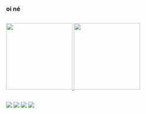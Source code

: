 ### oi né 
##
 <div>
  <a href="https://github.com/nicolaskv">
  <img height="180em" src="https://github-readme-stats.vercel.app/api?username=nicolaskv&show_icons=true&theme=dark&include_all_commits=true&count_private=true"/>
  <img height="180em" src="https://github-readme-stats.vercel.app/api/top-langs/?username=nicolaskv&layout=compact&langs_count=7&theme=dark"/>
</div>

 ##
 
 <div> 
 
  <a href="https://instagram.com/nicolaskkkkjj" target="_blank"><img src="https://img.shields.io/badge/-Instagram-%23E4405F?style=for-the-badge&logo=instagram&logoColor=white" target="_blank"></a>
 	<a href="https://twitter.com/nicolaskkkkjj" target="_blank"><img src="https://img.shields.io/badge/Twitter-1DA1F2?style=for-the-badge&logo=twitter&logoColor=white" target="_blank"></a>
  <a href="https://soundcloud.com/nicxlvsk" target="_blank"><img src="https://img.shields.io/badge/SoundCloud-FF3300?style=for-the-badge&logo=soundcloud&logoColor=white" target="_blank"></a>
<a href = "nicolaskanitz1@hotmail.com"><img src="https://img.shields.io/badge/Microsoft_Outlook-0078D4?style=for-the-badge&logo=microsoft-outlook&logoColor=white"></a>
